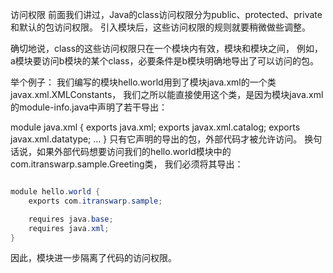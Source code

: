 访问权限
前面我们讲过，Java的class访问权限分为public、protected、private和默认的包访问权限。
引入模块后，这些访问权限的规则就要稍微做些调整。

确切地说，class的这些访问权限只在一个模块内有效，模块和模块之间，
例如，a模块要访问b模块的某个class，必要条件是b模块明确地导出了可以访问的包。

举个例子：
我们编写的模块hello.world用到了模块java.xml的一个类javax.xml.XMLConstants，
我们之所以能直接使用这个类，是因为模块java.xml的module-info.java中声明了若干导出：

module java.xml {
    exports java.xml;
    exports javax.xml.catalog;
    exports javax.xml.datatype;
    ...
}
只有它声明的导出的包，外部代码才被允许访问。
换句话说，如果外部代码想要访问我们的hello.world模块中的
com.itranswarp.sample.Greeting类，
我们必须将其导出：

```java

module hello.world {
    exports com.itranswarp.sample;

    requires java.base;
	requires java.xml;
}

```
因此，模块进一步隔离了代码的访问权限。